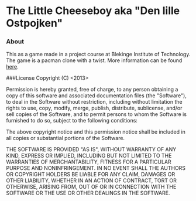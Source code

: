 # The Little Cheeseboy aka "Den lille Ostpojken"
### About
This as a game made in a project course at Blekinge Institute of Technology. The game is a pacman clone with a twist. More information can be found [here](http://www.indiedb.com/games/the-little-cheese-boy).

###License
Copyright (C) <2013> <Majestic6>

Permission is hereby granted, free of charge, to any person obtaining a copy of this software and associated documentation files (the "Software"), to deal in the Software without restriction, including without limitation the rights to use, copy, modify, merge, publish, distribute, sublicense, and/or sell copies of the Software, and to permit persons to whom the Software is furnished to do so, subject to the following conditions:

The above copyright notice and this permission notice shall be included in all copies or substantial portions of the Software.

THE SOFTWARE IS PROVIDED "AS IS", WITHOUT WARRANTY OF ANY KIND, EXPRESS OR IMPLIED, INCLUDING BUT NOT LIMITED TO THE WARRANTIES OF MERCHANTABILITY, FITNESS FOR A PARTICULAR PURPOSE AND NONINFRINGEMENT. IN NO EVENT SHALL THE AUTHORS OR COPYRIGHT HOLDERS BE LIABLE FOR ANY CLAIM, DAMAGES OR OTHER LIABILITY, WHETHER IN AN ACTION OF CONTRACT, TORT OR OTHERWISE, ARISING FROM, OUT OF OR IN CONNECTION WITH THE SOFTWARE OR THE USE OR OTHER DEALINGS IN THE SOFTWARE.

